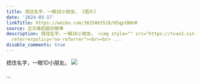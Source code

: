 ```yaml
---
title: 捂住名字，一眼1D小朋友。 [图片]
date: '2024-03-17'
linkTitle: https://weibo.com/3825863518/O5qptBHnR
source: 正宗毒奶菇的微博
description: 捂住名字，一眼1D小朋友。 <img style="" src="https://tvax2.sinaimg.cn/large/e40a0b5egy1hnu0cr5tyij212s0p01gj.jpg"
  referrerpolicy="no-referrer"><br><br> ...
disable_comments: true
---
```

捂住名字，一眼1D小朋友。 <img style="" src="https://tvax2.sinaimg.cn/large/e40a0b5egy1hnu0cr5tyij212s0p01gj.jpg" referrerpolicy="no-referrer"><br><br> ...